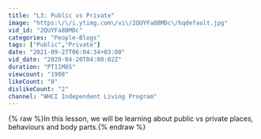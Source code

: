 ```yaml
---
title: "L3: Public vs Private"
image: "https:\/\/i.ytimg.com\/vi\/2QUYFa8BMDc\/hqdefault.jpg"
vid_id: "2QUYFa8BMDc"
categories: "People-Blogs"
tags: ["Public","Private"]
date: "2021-09-27T06:04:34+03:00"
vid_date: "2020-04-20T04:00:02Z"
duration: "PT11M8S"
viewcount: "1908"
likeCount: "8"
dislikeCount: "2"
channel: "WHCI Independent Living Program"
---
```

{% raw %}In this lesson, we will be learning about public vs private places, behaviours and body parts.{% endraw %}
